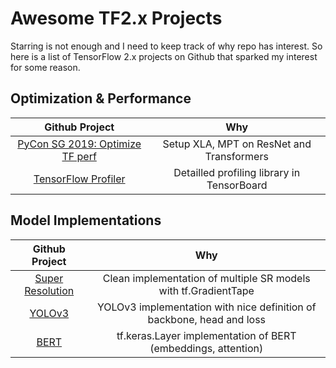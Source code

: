 # Awesome TF2.x Projects

Starring is not enough and I need to keep track of why repo has interest. So here is a list of TensorFlow 2.x projects on Github that sparked my interest for some reason.

## Optimization & Performance

| Github Project          | Why                                   |
| :--------------------:  | :-----------------------------------: |
| [PyCon SG 2019: Optimize TF perf](https://github.com/tlkh/pycon-sg19-tensorflow-tutorial)  | Setup XLA, MPT on ResNet and Transformers |
| [TensorFlow Profiler](https://github.com/tensorflow/profiler)   | Detailled profiling library in TensorBoard |

## Model Implementations

| Github Project          | Why                                   |
| :--------------------:  | :-----------------------------------: |
| [Super Resolution](https://github.com/krasserm/super-resolution) | Clean implementation of multiple SR models with tf.GradientTape |
| [YOLOv3](https://github.com/zzh8829/yolov3-tf2) | YOLOv3 implementation with nice definition of backbone, head and loss |
| [BERT](https://github.com/kpe/bert-for-tf2) | tf.keras.Layer implementation of BERT (embeddings, attention) |
